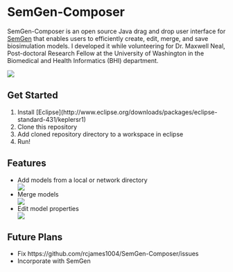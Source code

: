 # SemGen-Composer

SemGen-Composer is an open source Java drag and drop user interface for [SemGen](http://sbp.bhi.washington.edu/projects/semgen)
that enables users to efficiently create, edit, merge, and save biosimulation models.
I developed it while volunteering for Dr. Maxwell Neal, Post-doctoral Research Fellow at the University of Washington in the Biomedical and Health Informatics (BHI) department.

<img src="https://github.com/rcjames1004/SemGen-Composer/raw/master/readme%20resources/model%20flyout.png">

## Get Started
<ol>
  <li>Install [Eclipse](http://www.eclipse.org/downloads/packages/eclipse-standard-431/keplersr1)</li>
  <li>Clone this repository</li>
  <li>Add cloned repository directory to a workspace in eclipse</li>
  <li>Run!</li>
</ol>

## Features
<ul>
  <li>Add models from a local or network directory</li>
  <img src="https://github.com/rcjames1004/SemGen-Composer/raw/master/readme%20resources/models.png" />
  <br>

  <li>Merge models</li>
  <img src="https://github.com/rcjames1004/SemGen-Composer/raw/master/readme%20resources/merged%20models.png" />
  <br>
  
  <li>Edit model properties</li>
  <img src="https://github.com/rcjames1004/SemGen-Composer/raw/master/readme%20resources/property%20mappings%20panel.png" />
</ul>

## Future Plans
<ul>
  <li>Fix https://github.com/rcjames1004/SemGen-Composer/issues</li>
  <li>Incorporate with SemGen</li>
</ul>
